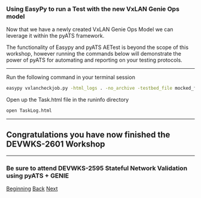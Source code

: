 ### Using EasyPy to run a Test with the new VxLAN Genie Ops model

Now that we have a newly created VxLAN Genie Ops Model we can leverage it within the pyATS framework.  

The functionality of Easypy and pyATS AETest is beyond the scope of this workshop, however running the commands below
will demonstrate the power of pyATS for automating and reporting on your testing protocols.

---

Run the following command in your terminal session

```bash
easypy vxlancheckjob.py -html_logs . -no_archive -testbed_file mocked_first.yaml 
```

Open up the Task.html file in the runinfo directory

```bash
open TaskLog.html
```

---




## Congratulations you have now finished the DEVWKS-2601 Workshop

---


### Be sure to attend DEVWKS-2595 Stateful Network Validation using pyATS + GENIE


[Beginning](../README.md)   [Back](./step6.md)  [Next](./step1.md)
